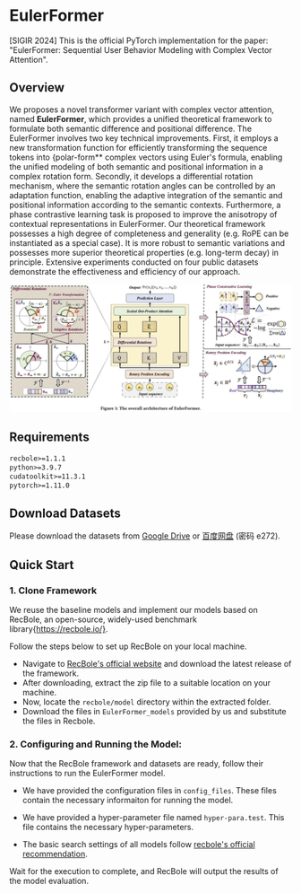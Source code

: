 # EulerFormer
[SIGIR 2024] This is the official PyTorch implementation for the paper: "EulerFormer: Sequential User Behavior Modeling with Complex Vector Attention".

## Overview
We proposes a novel transformer variant with complex vector attention, named **EulerFormer**, which provides a unified theoretical framework to formulate both semantic difference and positional difference. 
The EulerFormer involves two key technical improvements. First, it employs a new transformation function for efficiently transforming the sequence tokens into {polar-form** complex vectors using Euler's formula, enabling the unified modeling of both semantic and positional information in a complex rotation form. Secondly, it develops a differential rotation mechanism, where the semantic rotation angles can be controlled by an adaptation function, enabling the adaptive integration of the semantic and positional information according to the semantic contexts. Furthermore, a phase contrastive learning task is proposed to improve the anisotropy of contextual representations in EulerFormer. Our theoretical framework possesses a high degree of completeness and generality (e.g. RoPE can be instantiated as a special case). It is  more robust to semantic variations and possesses more superior theoretical properties (e.g. long-term decay) in principle. Extensive experiments conducted on four public datasets demonstrate the effectiveness and efficiency of our approach.

![](asset/model.jpg)

## Requirements

```
recbole>=1.1.1
python>=3.9.7
cudatoolkit>=11.3.1
pytorch>=1.11.0
```

## Download Datasets

Please download the datasets from [Google Drive](https://drive.google.com/drive/folders/1so0lckI6N6_niVEYaBu-LIcpOdZf99kj) or [百度网盘](https://pan.baidu.com/share/init?surl=p51sWMgVFbAaHQmL4aD_-g) (密码 e272).

## Quick Start

### 1. Clone Framework

We reuse the baseline models and implement our models based on RecBole, an open-source, widely-used benchmark library{https://recbole.io/}.

Follow the steps below to set up RecBole on your local machine.

- Navigate to [RecBole's official website](https://recbole.io/) and download the latest release of the framework.
- After downloading, extract the zip file to a suitable location on your machine.
- Now, locate the `recbole/model` directory within the extracted folder.
- Download the files in `EulerFormer_models` provided by us and substitute the files in Recbole.


### 2. Configuring and Running the Model:

Now that the RecBole framework and datasets are ready, follow their instructions to run the EulerFormer model.

- We have provided the configuration files in `config_files`. These files contain the necessary informaiton for running the model.

- We have provided a hyper-parameter file named `hyper-para.test`. This file contains the necessary hyper-parameters.

- The basic search settings of all models follow [recbole's official recommendation](https://recbole.io/hyperparameters/sequential.html).

Wait for the execution to complete, and RecBole will output the results of the model evaluation.
